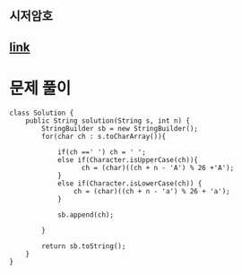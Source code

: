 ## 시저암호
## [link](https://school.programmers.co.kr/learn/courses/30/lessons/12926)

# 문제 풀이 
```
class Solution {
    public String solution(String s, int n) {
        StringBuilder sb = new StringBuilder();
        for(char ch : s.toCharArray()){
           
            if(ch ==' ') ch = ' ';
            else if(Character.isUpperCase(ch)){
                  ch = (char)((ch + n - 'A') % 26 +'A');
            }
            else if(Character.isLowerCase(ch)) {
                ch = (char)((ch + n - 'a') % 26 + 'a');
            }  
           
            sb.append(ch);
            
        }
        
        return sb.toString();
    }
}
```